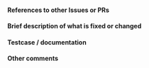 <!-- Your title above should be a short description of what
was changed. Do not include the issue number in the title. -->

#### References to other Issues or PRs
<!-- If this pull request fixes an issue, write "Fixes #NNNN" in that exact
format, e.g. "Fixes #1234". See
https://github.com/blog/1506-closing-issues-via-pull-requests . Please also
write a comment on that issue linking back to this pull request once it is
open. -->


#### Brief description of what is fixed or changed
<!-- Description with demonstrating the changes with example(s). Attach screenshort for graph related changes. -->

#### Testcase / documentation

<!-- Make sure you have added the testcases for your code changes and documented (or updated the docs) with examples. -->

#### Other comments
<!-- Any pending work (TODO) -->

<!-- Contribution guide : https://github.com/SciRuby/daru-view/blob/master/CONTRIBUTING.md -->
